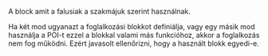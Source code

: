 A block amit a falusiak a szakmájuk szerint használnak.

Ha két mod ugyanazt a foglalkozási blokkot definiálja, vagy egy másik mod használja a POI-t ezzel a blokkal valami más funkcióhoz, akkor a foglalkozás nem fog működni. Ezért javasolt ellenőrizni, hogy a használt blokk egyedi-e.